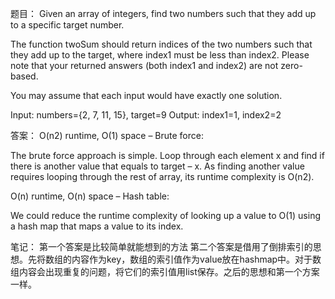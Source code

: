 题目：
Given an array of integers, find two numbers such that they add up to a specific target number.

The function twoSum should return indices of the two numbers such that they add up to the target, where index1 must be less than index2. Please note that your returned answers (both index1 and index2) are not zero-based.

You may assume that each input would have exactly one solution.

Input: numbers={2, 7, 11, 15}, target=9
Output: index1=1, index2=2


答案：
O(n2) runtime, O(1) space – Brute force:

The brute force approach is simple. Loop through each element x and find if there is another value that equals to target – x.
As finding another value requires looping through the rest of array, its runtime complexity is O(n2).

O(n) runtime, O(n) space – Hash table:

We could reduce the runtime complexity of looking up a value to O(1) using a hash map that maps a value to its index.

笔记：
第一个答案是比较简单就能想到的方法
第二个答案是借用了倒排索引的思想。先将数组的内容作为key，数组的索引值作为value放在hashmap中。对于数组内容会出现重复的问题，将它们的索引值用list保存。之后的思想和第一个方案一样。
